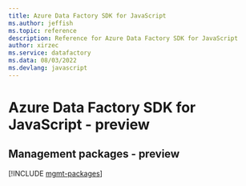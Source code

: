 ```yaml
---
title: Azure Data Factory SDK for JavaScript
ms.author: jeffish
ms.topic: reference
description: Reference for Azure Data Factory SDK for JavaScript
author: xirzec
ms.service: datafactory
ms.data: 08/03/2022
ms.devlang: javascript
---
```

# Azure Data Factory SDK for JavaScript - preview

## Management packages - preview
[!INCLUDE [mgmt-packages](data-factory-mgmt-index.md)]